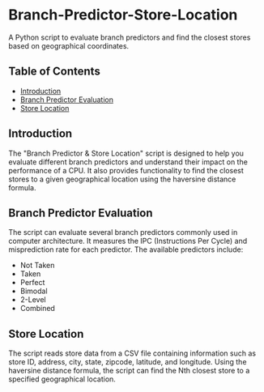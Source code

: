 # Branch-Predictor-Store-Location
A Python script to evaluate branch predictors and find the closest stores based on geographical coordinates. 

## Table of Contents
- [Introduction](#introduction)
- [Branch Predictor Evaluation](#branch-predictor-evaluation)
- [Store Location](#store-location)

## Introduction
The "Branch Predictor & Store Location" script is designed to help you evaluate different branch predictors and understand their impact on the performance of a CPU. It also provides functionality to find the closest stores to a given geographical location using the haversine distance formula.

## Branch Predictor Evaluation
The script can evaluate several branch predictors commonly used in computer architecture. It measures the IPC (Instructions Per Cycle) and misprediction rate for each predictor. The available predictors include:
- Not Taken
- Taken
- Perfect
- Bimodal
- 2-Level
- Combined

## Store Location
The script reads store data from a CSV file containing information such as store ID, address, city, state, zipcode, latitude, and longitude. Using the haversine distance formula, the script can find the Nth closest store to a specified geographical location.
